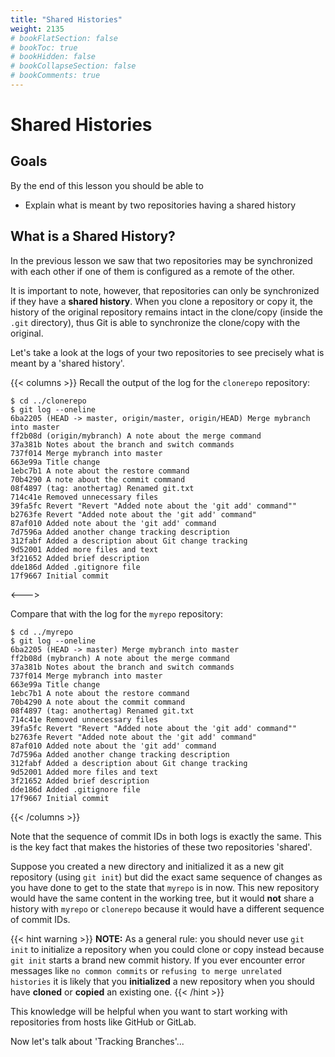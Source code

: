 ```yaml
---
title: "Shared Histories"
weight: 2135
# bookFlatSection: false
# bookToc: true
# bookHidden: false
# bookCollapseSection: false
# bookComments: true
---
```


# Shared Histories

## Goals

By the end of this lesson you should be able to 

- Explain what is meant by two repositories having a shared history

## What is a Shared History?

In the previous lesson we saw that two repositories may be synchronized with each other if one of them is configured as a remote of the other.  

It is important to note, however, that repositories can only be synchronized if they have a **shared history**.  When you clone a repository or copy it, the history of the original repository remains intact in the clone/copy (inside the `.git` directory), thus Git is able to synchronize the clone/copy with the original.

Let's take a look at the logs of your two repositories to see precisely what is meant by a 'shared history'.

{{< columns >}}
Recall the output of the log for the `clonerepo` repository:

```text
$ cd ../clonerepo
$ git log --oneline
6ba2205 (HEAD -> master, origin/master, origin/HEAD) Merge mybranch into master
ff2b08d (origin/mybranch) A note about the merge command
37a381b Notes about the branch and switch commands
737f014 Merge mybranch into master
663e99a Title change
1ebc7b1 A note about the restore command
70b4290 A note about the commit command
08f4897 (tag: anothertag) Renamed git.txt
714c41e Removed unnecessary files
39fa5fc Revert "Revert "Added note about the 'git add' command""
b2763fe Revert "Added note about the 'git add' command"
87af010 Added note about the 'git add' command
7d7596a Added another change tracking description
312fabf Added a description about Git change tracking
9d52001 Added more files and text
3f21652 Added brief description
dde186d Added .gitignore file
17f9667 Initial commit
```
<--->

Compare that with the log for the `myrepo` repository:

```text
$ cd ../myrepo
$ git log --oneline
6ba2205 (HEAD -> master) Merge mybranch into master
ff2b08d (mybranch) A note about the merge command
37a381b Notes about the branch and switch commands
737f014 Merge mybranch into master
663e99a Title change
1ebc7b1 A note about the restore command
70b4290 A note about the commit command
08f4897 (tag: anothertag) Renamed git.txt
714c41e Removed unnecessary files
39fa5fc Revert "Revert "Added note about the 'git add' command""
b2763fe Revert "Added note about the 'git add' command"
87af010 Added note about the 'git add' command
7d7596a Added another change tracking description
312fabf Added a description about Git change tracking
9d52001 Added more files and text
3f21652 Added brief description
dde186d Added .gitignore file
17f9667 Initial commit
```

{{< /columns >}}

Note that the sequence of commit IDs in both logs is exactly the same.  This is the key fact that makes the histories of these two repositories 'shared'.

Suppose you created a new directory and initialized it as a new git repository (using `git init`) but did the exact same sequence of changes as you have done to get to the state that `myrepo` is in now.  This new repository would have the same content in the working tree, but it would **not** share a history with `myrepo` or `clonerepo` because it would have a different sequence of commit IDs.

{{< hint warning >}}
**NOTE:** As a general rule: you should never use `git init` to initialize a repository when you could clone or copy instead because `git init` starts a brand new commit history.  If you ever encounter error messages like `no common commits` or `refusing to merge unrelated histories` it is likely that you **initialized** a new repository when you should have **cloned** or **copied** an existing one. 
{{< /hint >}}

This knowledge will be helpful when you want to start working with repositories from hosts like GitHub or GitLab.

Now let's talk about 'Tracking Branches'...






